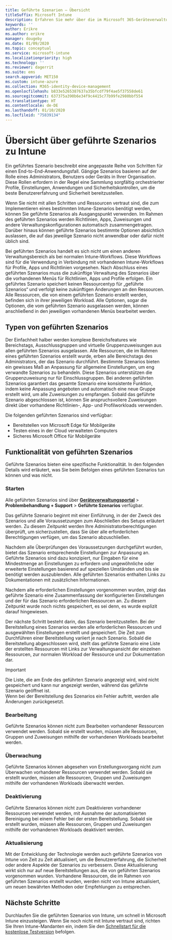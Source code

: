 ```yaml
---
title: Geführte Szenarien – Übersicht
titleSuffix: Microsoft Intune
description: Erfahren Sie mehr über die im Microsoft 365-Geräteverwaltungsportal verfügbaren geführten Szenarios zu Intune.
keywords: ''
author: Erikre
ms.author: erikre
manager: dougeby
ms.date: 01/09/2020
ms.topic: conceptual
ms.service: microsoft-intune
ms.localizationpriority: high
ms.technology: ''
ms.reviewer: dagerrit
ms.suite: ems
search.appverid: MET150
ms.custom: intune-azure
ms.collection: M365-identity-device-management
ms.openlocfilehash: b833e5265387637a35bfcdf79f4ae5f37558de61
ms.sourcegitcommit: 637375a390b6e34f9c4415c77b99fe2980bbf554
ms.translationtype: HT
ms.contentlocale: de-DE
ms.lasthandoff: 01/10/2020
ms.locfileid: "75839134"
---
```

# <a name="intune-guided-scenarios-overview"></a>Übersicht über geführte Szenarios zu Intune 

Ein geführtes Szenario beschreibt eine angepasste Reihe von Schritten für einen End-to-End-Anwendungsfall. Gängige Szenarios basieren auf der Rolle eines Administrators, Benutzers oder Geräts in Ihrer Organisation. Diese Rollen erfordern in der Regel eine Sammlung sorgfältig orchestrierter Profile, Einstellungen, Anwendungen und Sicherheitskontrollen, um die beste Benutzererfahrung und Sicherheit bereitzustellen.    

Wenn Sie nicht mit allen Schritten und Ressourcen vertraut sind, die zum Implementieren eines bestimmten Intune-Szenarios benötigt werden, können Sie geführte Szenarios als Ausgangspunkt verwenden. Im Rahmen des geführten Szenarios werden Richtlinien, Apps, Zuweisungen und andere Verwaltungskonfigurationen automatisch zusammengetragen. Darüber hinaus können geführte Szenarios bestimmte Optionen absichtlich auslassen, die auf das jeweilige Szenario nicht anwendbar oder dafür nicht üblich sind. 

Bei geführten Szenarios handelt es sich nicht um einen anderen Verwaltungsbereich als bei normalen Intune-Workflows. Diese Workflows sind für die Verwendung in Verbindung mit vorhandenen Intune-Workflows für Profile, Apps und Richtlinien vorgesehen. Nach Abschluss eines geführten Szenarios muss die zukünftige Verwaltung des Szenarios über die vorhandenen Menüs für Richtlinien, Apps und Profile erfolgen. Ein geführtes Szenario speichert keinen Ressourcentyp für „geführte Szenarios“ und verfolgt keine zukünftigen Änderungen an den Ressourcen. Alle Ressourcen, die von einem geführten Szenario erstellt werden, befinden sich in ihrer jeweiligen Workload. Alle Optionen, sogar die Optionen, die vom geführten Szenario ausgelassen werden, können anschließend in den jeweiligen vorhandenen Menüs bearbeitet werden.  

## <a name="types-of-guided-scenarios"></a>Typen von geführten Szenarios 

Der Einfachheit halber werden komplexe Bereichsfeatures wie Bereichstags, Ausschlussgruppen und virtuelle Gruppenzuweisungen aus allen geführten Szenarios ausgelassen. Alle Ressourcen, die im Rahmen eines geführten Szenarios erstellt wurde, erben alle Bereichstags des Administrators, der das Szenario durchführt. Bestimmte Szenarios bieten ein gewisses Maß an Anpassung für allgemeine Einstellungen, um eng verwandte Szenarios zu behandeln. Diese Szenarios unterstützen die Gruppenzuweisung nur für Einschlussgruppen. Bei anderen geführten Szenarios garantiert das gesamte Szenario eine konsistente Funktion, indem keine Anpassung angeboten und automatisch eine neue Gruppe erstellt wird, um alle Zuweisungen zu empfangen. Sobald das geführte Szenario abgeschlossen ist, können Sie anspruchsvollere Zuweisungen direkt über vorhandene Richtlinien-, App- und Profilworkloads verwenden.  

Die folgenden geführten Szenarios sind verfügbar: 
- Bereitstellen von Microsoft Edge für Mobilgeräte 
- Testen eines in der Cloud verwalteten Computers
- Sicheres Microsoft Office für Mobilgeräte 

## <a name="guided-scenario-functionality"></a>Funktionalität von geführten Szenarios 

Geführte Szenarios bieten eine spezifische Funktionalität. In den folgenden Details wird erläutert, was Sie beim Befolgen eines geführten Szenarios tun können und was nicht.

### <a name="launching"></a>Starten  

Alle geführten Szenarios sind über **[Geräteverwaltungsportal](https://devicemanagement.microsoft.com)**  > **Problembehandlung + Support** > **Geführte Szenarios** verfügbar. 

Das geführte Szenario beginnt mit einer Einführung, in der der Zweck des Szenarios und alle Voraussetzungen zum Abschließen des Setups erläutert werden. Zu diesem Zeitpunkt werden Ihre Administratorberechtigungen überprüft, um sicherzustellen, dass Sie über alle erforderlichen Berechtigungen verfügen, um das Szenario abzuschließen.  

Nachdem alle Überprüfungen des Voraussetzungen durchgeführt wurden, bietet das Szenario entsprechende Einstellungen zur Anpassung an. Geführte Szenarios sind dazu konzipiert, nur Eingaben für eine Mindestmenge an Einstellungen zu erfordern und ungewöhnliche oder erweiterte Einstellungen basierend auf speziellen Umständen und bis sie benötigt werden auszublenden. Alle geführten Szenarios enthalten Links zu Dokumentationen mit zusätzlichen Informationen. 

Nachdem alle erforderlichen Einstellungen vorgenommen wurden, zeigt das geführte Szenario eine Zusammenfassung der konfigurierten Einstellungen und der für das Szenario erforderlichen Ressourcen an. Zu diesem Zeitpunkt wurde noch nichts gespeichert, es sei denn, es wurde explizit darauf hingewiesen.

Der nächste Schritt besteht darin, das Szenario bereitzustellen. Bei der Bereitstellung eines Szenarios werden alle erforderlichen Ressourcen und ausgewählten Einstellungen erstellt und gespeichert. Die Zeit zum Durchführen einer Bereitstellung variiert je nach Szenario. Sobald die Bereitstellung abgeschlossen wird, stellt das geführte Szenario eine Liste der erstellten Ressourcen mit Links zur Verwaltungsansicht der einzelnen Ressourcen, zur normalen Workload der Ressource und zur Dokumentation dar. 

> [!IMPORTANT]
> Die Liste, die am Ende des geführten Szenario angezeigt wird, wird nicht gespeichert und kann nur angezeigt werden, während das geführte Szenario geöffnet ist.  
Wenn bei der Bereitstellung des Szenarios ein Fehler auftritt, werden alle Änderungen zurückgesetzt. 

### <a name="editing"></a>Bearbeitung 

Geführte Szenarios können nicht zum Bearbeiten vorhandener Ressourcen verwendet werden. Sobald sie erstellt wurden, müssen alle Ressourcen, Gruppen und Zuweisungen mithilfe der vorhandenen Workloads bearbeitet werden.

### <a name="monitoring"></a>Überwachung 

Geführte Szenarios können abgesehen von Erstellungsvorgang nicht zum Überwachen vorhandener Ressourcen verwendet werden. Sobald sie erstellt wurden, müssen alle Ressourcen, Gruppen und Zuweisungen mithilfe der vorhandenen Workloads überwacht werden. 

### <a name="retiring"></a>Deaktivierung 

Geführte Szenarios können nicht zum Deaktivieren vorhandener Ressourcen verwendet werden, mit Ausnahme der automatisierten Bereinigung bei einem Fehler bei der ersten Bereitstellung. Sobald sie erstellt wurden, müssen alle Ressourcen, Gruppen und Zuweisungen mithilfe der vorhandenen Workloads deaktiviert werden. 

### <a name="updating"></a>Aktualisierung

Mit der Entwicklung der Technologie werden auch geführte Szenarios von Intune von Zeit zu Zeit aktualisiert, um die Benutzererfahrung, die Sicherheit oder andere Aspekte der Szenarios zu verbessern. Diese Aktualisierung wirkt sich nur auf neue Bereitstellungen aus, die von geführten Szenarios vorgenommen wurden. Vorhandene Ressourcen, die im Rahmen von geführten Szenarios erstellt wurden, werden nicht von Intune aktualisiert, um neuen bewährten Methoden oder Empfehlungen zu entsprechen.  

## <a name="next-steps"></a>Nächste Schritte

Durchlaufen Sie die geführten Szenarios von Intune, um schnell in Microsoft Intune einzusteigen. Wenn Sie noch nicht mit Intune vertraut sind, richten Sie Ihren Intune-Mandanten ein, indem Sie den [Schnellstart für die kostenlose Testversion](free-trial-sign-up.md) befolgen.

